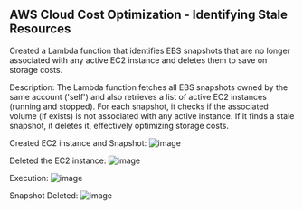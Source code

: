 AWS Cloud Cost Optimization - Identifying Stale Resources
-------------------------------------------------------

Created a Lambda function that identifies EBS snapshots that are no longer associated with any active EC2 instance and deletes them to save on storage costs.

Description:
The Lambda function fetches all EBS snapshots owned by the same account ('self') and also retrieves a list of active EC2 instances (running and stopped). For each snapshot, it checks if the associated volume (if exists) is not associated with any active instance. If it finds a stale snapshot, it deletes it, effectively optimizing storage costs.

Created EC2 instance and Snapshot: 
![image](https://github.com/user-attachments/assets/0075c297-129f-4dad-921d-a4dfeadcc27c)

Deleted the EC2 instance:
![image](https://github.com/user-attachments/assets/1630a983-5dea-482c-8e4e-8cbed5912352)

Execution: 
![image](https://github.com/user-attachments/assets/a5159e91-4f1e-45ca-8d82-eda6d7982969)

Snapshot Deleted:
![image](https://github.com/user-attachments/assets/2346b680-6be4-4424-b24d-af3420682862)



